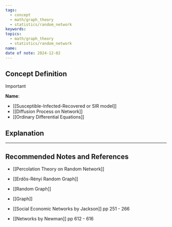 ```yaml
---
tags:
  - concept
  - math/graph_theory
  - statistics/random_network
keywords: 
topics:
  - math/graph_theory
  - statistics/random_network
name: 
date of note: 2024-12-02
---
```


## Concept Definition

>[!important]
>**Name**: 



- [[Susceptible-Infected-Recovered or SIR model]]
- [[Diffusion Process on Network]]
- [[Ordinary Differential Equations]]


## Explanation





-----------
##  Recommended Notes and References


- [[Percolation Theory on Random Network]]
- [[Erdős-Rényi Random Graph]]
- [[Random Graph]]
- [[Graph]]




- [[Social Economic Networks by Jackson]] pp 251 - 266
- [[Networks by Newman]] pp 612 - 616